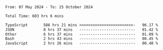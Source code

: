 
<!--START_SECTION:waka-->

```txt
From: 07 May 2024 - To: 25 October 2024

Total Time: 603 hrs 6 mins

TypeScript       586 hrs 21 mins >>>>>>>>>>>>>>>>>>>>>>>>-   96.17 %
JSON             8 hrs 37 mins   -------------------------   01.42 %
Other            6 hrs 37 mins   -------------------------   01.09 %
Bash             2 hrs 43 mins   -------------------------   00.45 %
JavaScript       2 hrs 26 mins   -------------------------   00.40 %
```

<!--END_SECTION:waka-->

<!--

### Hi there 👋
**Iam-cesar/Iam-cesar** is a ✨ _special_ ✨ repository because its `README.md` (this file) appears on your GitHub profile.

Here are some ideas to get you started:

- 🔭 I’m currently working on ...
- 🌱 I’m currently learning ...
- 👯 I’m looking to collaborate on ...
- 🤔 I’m looking for help with ...
- 💬 Ask me about ...
- 📫 How to reach me: ...
- 😄 Pronouns: ...
- ⚡ Fun fact: ...
-->
